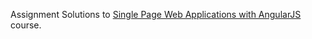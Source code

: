 Assignment Solutions to [Single Page Web Applications with AngularJS](https://www.coursera.org/learn/single-page-web-apps-with-angularjs) course.
